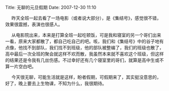 Title: 无聊的元旦假期
Date: 2007-12-30 11:10

<p> </p> 
<p>&nbsp;&nbsp;&nbsp;&nbsp; 昨天全班一起去看了一场电影（或者说大部分），是《集结号》，感觉很不错，效果很震撼，表演也很感人。</p> 
<p>&nbsp;&nbsp;&nbsp;&nbsp; 从电影院出来，本来是打算全班一起吃顿饭，可是我和寝室的另一个哥们出来一看，原来大家都散了，都自己吃自己的吧。咳，我们和《集结号》中的谷子地有点像，他找不到部队，我们找不到班级，他的部队被整编了，我们的班级也散了，高中最后一次全班的聚会就这样不欢而散，我虽然本来就不喜欢这个班级，但这样的结果还是令我有几丝伤感。不过幸好还有几个寝室里的哥们，就算是高中生或不算一片空白吧。</p> 
<p>&nbsp;&nbsp;&nbsp;&nbsp; 今天很无聊，可能生活就是这样，盼者假期，可假期来了，其实挺没意思的，好了，晚上要去上生物课，不知为什么，我很期待。</p>
